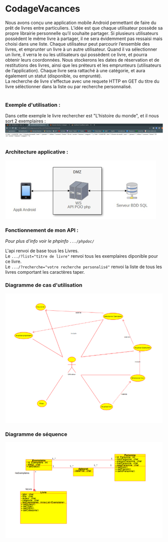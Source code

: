 # CodageVacances

Nous avons conçu une application mobile Android permettant de faire du prêt de livres entre particuliers. L’idée est que chaque utilisateur possède sa propre librairie personnelle qu’il souhaite partager. Si plusieurs utilisateurs possèdent le même livre à partager, il ne sera évidemment pas ressaisi mais choisi dans une liste. Chaque utilisateur peut parcourir l’ensemble des livres, et emprunter un livre à un autre utilisateur. Quand il va sélectionner un livre, il verra le ou les utilisateurs qui possèdent ce livre, et pourra obtenir leurs coordonnées. Nous stockerons les dates de réservation et de restitutions des livres, ainsi que les préteurs et les emprunteurs (utilisateurs de l’application). Chaque livre sera rattaché à une catégorie, et aura également un statut (disponible, ou emprunté).<br>
La recherche de livre s'effectue avec une requete HTTP en GET du titre du livre sélèctionner dans la liste ou par recherche personnalisé. <br> <br>

### Exemple d'utilisation :
Dans cette exemple le livre rechercher est "L'histoire du monde", et il nous sort 2 exemplaires : 
![exemple](/assets/exemple.png)


### Architecture applicative : <br>
![archi](/assets/archiAppli.png)

### Fonctionnement de mon API :
*Pour plus d'info voir le phpinfo ``.../phpdoc/``*

L'api renvoi de base tous les Livres. <br>
Le ``.../?list="titre de livre"`` renvoi tous les exemplaires diponible pour ce livre. <br>
Le ``.../?recherche="votre recherche personalisé"`` renvoi la liste de tous les livres comportant les caractères taper. <br>

### Diagramme de cas d'utilisation
![archi](/assets/diag.png)

### Diagramme de séquence
![archi](/assets/diag2.png)
